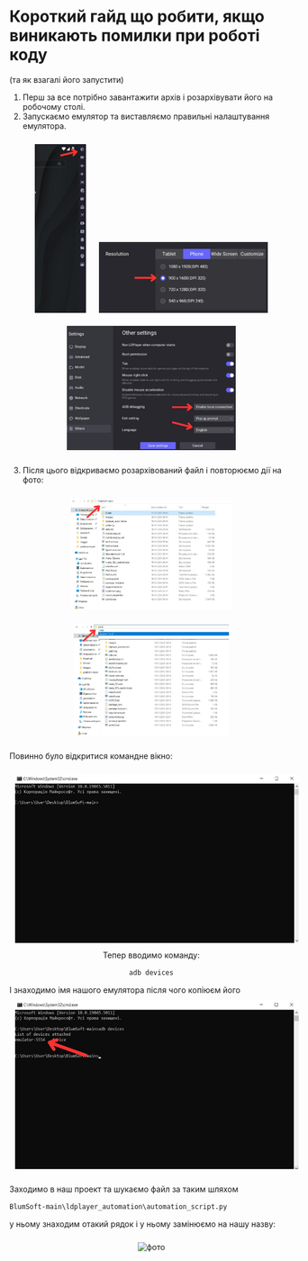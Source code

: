   <h1>Короткий гайд що робити, якщо виникають помилки при роботі коду</h1>
  <p>(та як взагалі його запустити)</p>
</div>

1. Перш за все потрібно завантажити архів і розархівувати його на робочому столі.
2. Запускаємо емулятор та виставляємо правильні налаштування емулятора.

<div align="center">
  <img src="Guide/5303469086921057247.jpg" alt="Перше фото" height="300" style="margin: 10px;">
  <img src="Guide/5303469086921057237.jpg" alt="Друге фото" width="300" style="margin: 10px;">
  <img src="Guide/5303469086921057252.jpg" alt="Третє фото" width="300" style="margin: 10px;">
</div>

3. Після цього відкриваємо розархівований файл і повторюємо дії на фото:
<div align="center">
  <img src="Guide/4.jpg" alt="Четверте фото" height="200" style="margin: 10px;">
  <img src="Guide/5.jpg" alt="П'яте фото" height="200" style="margin: 10px;">
</div>

Повинно було відкритися командне вікно:
<div align="center">
  <img src="Guide/6.jpg" alt="Шосте фото" height="300" style="margin: 10px;">
</div>

<div align="center">
  Тепер вводимо команду:
  
  ```bash
  adb devices
```
</div> 
І знаходимо імя нашого емулятора після чого копіюєм його

<div align="center">
  <img src="Guide/7.jpg" alt="Шосте фото" height="300" style="margin: 10px;">
</div>

Заходимо в наш проект та шукаємо файл за таким шляхом 
  
  ```bash
  BlumSoft-main\ldplayer_automation\automation_script.py
```
у ньому знаходим отакий рядок і у ньому замінюємо на нашу назву:
<div align="center">
  <img src="https://github.com/user-attachments/assets/0d4b23ca-8475-486b-866d-4a604f2b2073" alt="фото" height="300" style="margin: 10px;">
</div>


